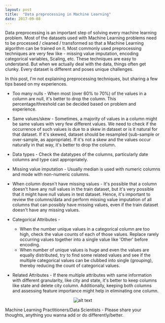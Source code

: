 ```yaml
---
layout: post
title:  "Data preprocessing in Machine Learning"
date: 2017-09-08
---
```

Data preprocessing is an important step of solving every machine learning problem. Most of the datasets used with Machine Learning problems need to be processed / cleaned / transformed so that a Machine Learning algorithm can be trained on it. Most commonly used preprocessing techniques are very few like - missing value imputation, encoding categorical variables, Scaling, etc. These techniques are easy to understand. But when we actually deal with the data, things often get clunky. Every dataset is different and poses unique challenges.

In this post, I'm not explaining preprocessing techniques, but sharing a few tips based on my experiences.

* Too many nulls - When most (over 60% to 70%) of the values in a column are null, it's better to drop the column. This percentage/threshold can be decided based on problem and experience.

* Same values/skew - Sometimes, a majority of values in a column might be same values with very few different values. We need to check if the occurrence of such values is due to a skew in dataset or is it natural for that dataset. If it's skewed, dataset should be resampled (sub-sample or over-sample, as appropriate). If it's not a skew and the values occur naturally in that way, it's better to drop the column.

* Data types - Check the datatypes of the columns, particularly date columns and type cast appropriately.

* Missing value imputation - Usually median is used with numeric columns and mode with non-numeric columns.

* When column doesn't have missing values - It's possible that a column doesn't have any null values in the train dataset, but it's very possible that it might have null values in test dataset. Hence, it's important to review the columns/data and perform missing value imputation of all columns that can possibly have missing values, even if the train dataset doesn't have any missing values.

* Categorical Attributes - 
    * When the number unique values in a categorical column are too high, check the value counts of each of those values. Replace rarely occurring values together into a single value like 'Other' before encoding.
    * When number of unique values is huge and even the values are equally distributed, try to find some related values and see if the multiple categorical values can be clubbed into single (grouping), thereby reducing the count of categorical values.

* Related Attributes - If there multiple attributes with same information with different granularity, like city and state, it's better to keep columns like state and delete city column. Additionally, keeping both columns and assessing feature importance might help in eliminating one column.

<p style="text-align:center"><img src="https://github.com/avannaldas/avannaldas.github.io/raw/master/uploads/Label-Encoder-vs-One-Hot-Encoder.png" alt="alt text" title="LabelEncoder vs OneHotEncoder" style="max-width:850px"></p>

<p>Machine Learning Practitioners/Data Scientists - Please share your thoughts, anything you wanna add or do differently/better.</p>
<br />
